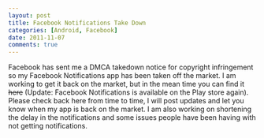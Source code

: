 ```yaml
---
layout: post
title: Facebook Notifications Take Down
categories: [Android, Facebook]
date: 2011-11-07
comments: true
---
```

Facebook has sent me a DMCA takedown notice for copyright infringement so my Facebook Notifications
app has been taken off the market. I am working to get it back on the market, but in the mean time you can
find it <del>here</del> (Update: Facebook Notifications is available on the Play store again). 
Please check back here from time to time, I will post updates and let you know when my app is back on the market. 
I am also working on shortening the delay in the notifications and some issues people have been having with not getting notifications.
